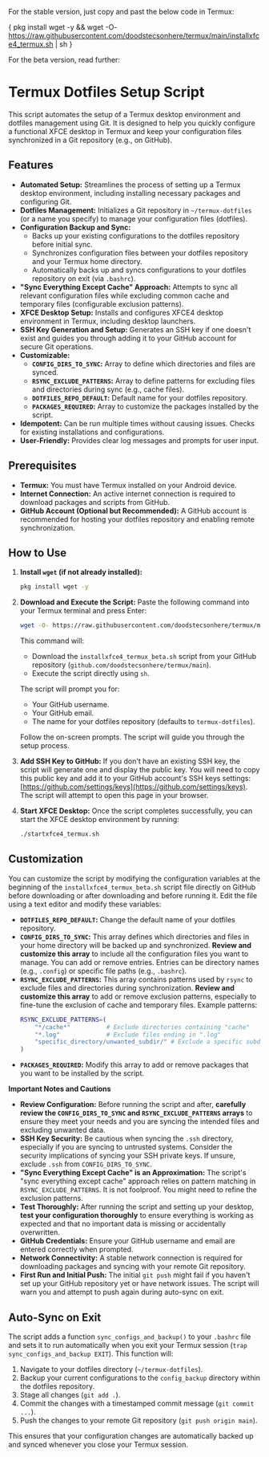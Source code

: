 For the stable version, just copy and past the below code in Termux:

{
pkg install wget -y && wget -O- https://raw.githubusercontent.com/doodstecsonhere/termux/main/installxfce4_termux.sh | sh
}

For the beta version, read further:

# Termux Dotfiles Setup Script

This script automates the setup of a Termux desktop environment and dotfiles management using Git. It is designed to help you quickly configure a functional XFCE desktop in Termux and keep your configuration files synchronized in a Git repository (e.g., on GitHub).

## Features

*   **Automated Setup:** Streamlines the process of setting up a Termux desktop environment, including installing necessary packages and configuring Git.
*   **Dotfiles Management:** Initializes a Git repository in `~/termux-dotfiles` (or a name you specify) to manage your configuration files (dotfiles).
*   **Configuration Backup and Sync:**
    *   Backs up your existing configurations to the dotfiles repository before initial sync.
    *   Synchronizes configuration files between your dotfiles repository and your Termux home directory.
    *   Automatically backs up and syncs configurations to your dotfiles repository on exit (via `.bashrc`).
*   **"Sync Everything Except Cache" Approach:** Attempts to sync all relevant configuration files while excluding common cache and temporary files (configurable exclusion patterns).
*   **XFCE Desktop Setup:** Installs and configures XFCE4 desktop environment in Termux, including desktop launchers.
*   **SSH Key Generation and Setup:** Generates an SSH key if one doesn't exist and guides you through adding it to your GitHub account for secure Git operations.
*   **Customizable:**
    *   **`CONFIG_DIRS_TO_SYNC`:**  Array to define which directories and files are synced.
    *   **`RSYNC_EXCLUDE_PATTERNS`:** Array to define patterns for excluding files and directories during sync (e.g., cache files).
    *   **`DOTFILES_REPO_DEFAULT`:** Default name for your dotfiles repository.
    *   **`PACKAGES_REQUIRED`:** Array to customize the packages installed by the script.
*   **Idempotent:** Can be run multiple times without causing issues. Checks for existing installations and configurations.
*   **User-Friendly:** Provides clear log messages and prompts for user input.

## Prerequisites

*   **Termux:** You must have Termux installed on your Android device.
*   **Internet Connection:**  An active internet connection is required to download packages and scripts from GitHub.
*   **GitHub Account (Optional but Recommended):** A GitHub account is recommended for hosting your dotfiles repository and enabling remote synchronization.

## How to Use

1.  **Install `wget` (if not already installed):**
    ```bash
    pkg install wget -y
    ```

2.  **Download and Execute the Script:**
    Paste the following command into your Termux terminal and press Enter:

    ```bash
    wget -O- https://raw.githubusercontent.com/doodstecsonhere/termux/main/installxfce4_termux_beta.sh | sh
    ```
    This command will:
    *   Download the `installxfce4_termux_beta.sh` script from your GitHub repository (`github.com/doodstecsonhere/termux/main`).
    *   Execute the script directly using `sh`.

    The script will prompt you for:
    *   Your GitHub username.
    *   Your GitHub email.
    *   The name for your dotfiles repository (defaults to `termux-dotfiles`).

    Follow the on-screen prompts. The script will guide you through the setup process.

3.  **Add SSH Key to GitHub:**
    If you don't have an existing SSH key, the script will generate one and display the public key. You will need to copy this public key and add it to your GitHub account's SSH keys settings: [https://github.com/settings/keys](https://github.com/settings/keys). The script will attempt to open this page in your browser.

4.  **Start XFCE Desktop:**
    Once the script completes successfully, you can start the XFCE desktop environment by running:
    ```bash
    ./startxfce4_termux.sh
    ```

## Customization

You can customize the script by modifying the configuration variables at the beginning of the `installxfce4_termux_beta.sh` script file directly on GitHub before downloading or after downloading and before running it.  Edit the file using a text editor and modify these variables:

*   **`DOTFILES_REPO_DEFAULT`:** Change the default name of your dotfiles repository.
*   **`CONFIG_DIRS_TO_SYNC`:**  This array defines which directories and files in your home directory will be backed up and synchronized. **Review and customize this array** to include all the configuration files you want to manage. You can add or remove entries. Entries can be directory names (e.g., `.config`) or specific file paths (e.g., `.bashrc`).
*   **`RSYNC_EXCLUDE_PATTERNS`:** This array contains patterns used by `rsync` to exclude files and directories during synchronization. **Review and customize this array** to add or remove exclusion patterns, especially to fine-tune the exclusion of cache and temporary files.  Example patterns:
    ```bash
    RSYNC_EXCLUDE_PATTERNS=(
        "*/cache*"          # Exclude directories containing "cache"
        "*.log"             # Exclude files ending in ".log"
        "specific_directory/unwanted_subdir/" # Exclude a specific subdirectory
    )
    ```
*   **`PACKAGES_REQUIRED`:**  Modify this array to add or remove packages that you want to be installed by the script.

**Important Notes and Cautions**

*   **Review Configuration:**  Before running the script and after, **carefully review the `CONFIG_DIRS_TO_SYNC` and `RSYNC_EXCLUDE_PATTERNS` arrays** to ensure they meet your needs and you are syncing the intended files and excluding unwanted data.
*   **SSH Key Security:** Be cautious when syncing the `.ssh` directory, especially if you are syncing to untrusted systems.  Consider the security implications of syncing your SSH private keys. If unsure, exclude `.ssh` from `CONFIG_DIRS_TO_SYNC`.
*   **"Sync Everything Except Cache" is an Approximation:** The script's "sync everything except cache" approach relies on pattern matching in `RSYNC_EXCLUDE_PATTERNS`. It is not foolproof. You might need to refine the exclusion patterns.
*   **Test Thoroughly:** After running the script and setting up your desktop, **test your configuration thoroughly** to ensure everything is working as expected and that no important data is missing or accidentally overwritten.
*   **GitHub Credentials:** Ensure your GitHub username and email are entered correctly when prompted.
*   **Network Connectivity:** A stable network connection is required for downloading packages and syncing with your remote Git repository.
*   **First Run and Initial Push:** The initial `git push` might fail if you haven't set up your GitHub repository yet or have network issues. The script will warn you and attempt to push again during auto-sync on exit.

## Auto-Sync on Exit

The script adds a function `sync_configs_and_backup()` to your `.bashrc` file and sets it to run automatically when you exit your Termux session (`trap sync_configs_and_backup EXIT`). This function will:

1.  Navigate to your dotfiles directory (`~/termux-dotfiles`).
2.  Backup your current configurations to the `config_backup` directory within the dotfiles repository.
3.  Stage all changes (`git add .`).
4.  Commit the changes with a timestamped commit message (`git commit ...`).
5.  Push the changes to your remote Git repository (`git push origin main`).

This ensures that your configuration changes are automatically backed up and synced whenever you close your Termux session.

